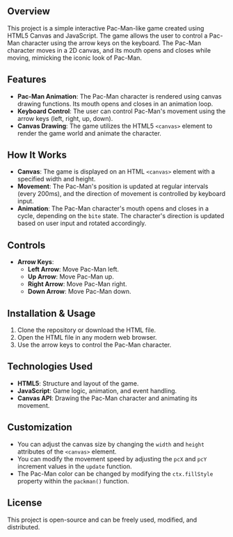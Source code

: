 ## Overview
This project is a simple interactive Pac-Man-like game created using HTML5 Canvas and JavaScript. The game allows the user to control a Pac-Man character using the arrow keys on the keyboard. The Pac-Man character moves in a 2D canvas, and its mouth opens and closes while moving, mimicking the iconic look of Pac-Man.

## Features
- **Pac-Man Animation**: The Pac-Man character is rendered using canvas drawing functions. Its mouth opens and closes in an animation loop.
- **Keyboard Control**: The user can control Pac-Man's movement using the arrow keys (left, right, up, down).
- **Canvas Drawing**: The game utilizes the HTML5 `<canvas>` element to render the game world and animate the character.

## How It Works
- **Canvas**: The game is displayed on an HTML `<canvas>` element with a specified width and height.
- **Movement**: The Pac-Man's position is updated at regular intervals (every 200ms), and the direction of movement is controlled by keyboard input.
- **Animation**: The Pac-Man character's mouth opens and closes in a cycle, depending on the `bite` state. The character's direction is updated based on user input and rotated accordingly.

## Controls
- **Arrow Keys**:
  - **Left Arrow**: Move Pac-Man left.
  - **Up Arrow**: Move Pac-Man up.
  - **Right Arrow**: Move Pac-Man right.
  - **Down Arrow**: Move Pac-Man down.

## Installation & Usage
1. Clone the repository or download the HTML file.
2. Open the HTML file in any modern web browser.
3. Use the arrow keys to control the Pac-Man character.

## Technologies Used
- **HTML5**: Structure and layout of the game.
- **JavaScript**: Game logic, animation, and event handling.
- **Canvas API**: Drawing the Pac-Man character and animating its movement.

## Customization
- You can adjust the canvas size by changing the `width` and `height` attributes of the `<canvas>` element.
- You can modify the movement speed by adjusting the `pcX` and `pcY` increment values in the `update` function.
- The Pac-Man color can be changed by modifying the `ctx.fillStyle` property within the `packman()` function.

## License
This project is open-source and can be freely used, modified, and distributed.

